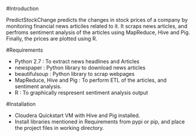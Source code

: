 
#Introduction

PredictStockChange predicts the changes in stock prices of a company by monitoring financial news articiles related to it. It scraps news articles, and perfroms sentiment analysis of the articles using MapReduce, Hive and Pig. Finally, the prices are plotted using R.

#Requirements

 - Python 2.7 : To extract news headlines and Articles
 - newspaper  : Python library to download news articles
 - beautifulsoup : Python library to scrap webpages
 - MapReduce, Hive and Pig : To perform ETL of the articles, and sentiment analysis.
 - R           : To graphically respresent sentiment analysis output

#Installation
 - Cloudera Quickstart VM with Hive and Pig installed.
 - Install libraries mentioned in Requirements from pypi or pip, and place the project files in working directory.
